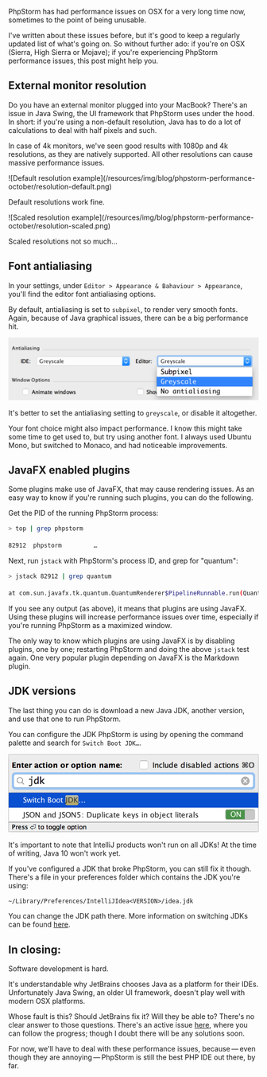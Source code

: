 PhpStorm has had performance issues on OSX for a very long time now,
sometimes to the point of being unusable.

I've written about these issues before, but it's good to keep a regularly updated list of what's going on.
So without further ado: if you're on OSX (Sierra, High Sierra or Mojave); 
if you're experiencing PhpStorm performance issues, this post might help you.

## External monitor resolution

Do you have an external monitor plugged into your MacBook? 
There's an issue in Java Swing, the UI framework that PhpStorm uses under the hood.
In short: if you're using a non-default resolution, 
Java has to do a lot of calculations to deal with half pixels and such.

In case of 4k monitors, we've seen good results with 1080p and 4k resolutions,
as they are natively supported. 
All other resolutions can cause massive performance issues.

<div class="image-noborder"></div>
![Default resolution example](/resources/img/blog/phpstorm-performance-october/resolution-default.png)

Default resolutions work fine.

<div class="image-noborder"></div>
![Scaled resolution example](/resources/img/blog/phpstorm-performance-october/resolution-scaled.png)

Scaled resolutions not so much…

## Font antialiasing

In your settings, under `Editor > Appearance & Bahaviour > Appearance`, 
you'll find the editor font antialiasing options.

By default, antialiasing is set to `subpixel`, to render very smooth fonts.
Again, because of Java graphical issues, there can be a big performance hit. 

![Font antialiasing settings](/resources/img/blog/phpstorm-performance-october/font-settings.png)

It's better to set the antialiasing setting to `greyscale`, or disable it altogether.

Your font choice might also impact performance.
I know this might take some time to get used to, but try using another font.
I always used Ubuntu Mono, but switched to Monaco, and had noticeable improvements.

## JavaFX enabled plugins

Some plugins make use of JavaFX, that may cause rendering issues.
As an easy way to know if you're running such plugins, you can do the following.

Get the PID of the running PhpStorm process:

```bash
> top | grep phpstorm

82912  phpstorm         …
```

Next, run `jstack` with PhpStorm's process ID, and grep for "quantum":

```bash
> jstack 82912 | grep quantum

at com.sun.javafx.tk.quantum.QuantumRenderer$PipelineRunnable.run(QuantumRenderer.java:125)
```

If you see any output (as above), it means that plugins are using JavaFX.
Using these plugins will increase performance issues over time, especially if you're running PhpStorm as a maximized window.

The only way to know which plugins are using JavaFX is by disabling plugins, one by one; restarting PhpStorm and doing the above `jstack` test again.
One very popular plugin depending on JavaFX is the Markdown plugin.

## JDK versions

The last thing you can do is download a new Java JDK, another version, and use that one to run PhpStorm.

You can configure the JDK PhpStorm is using by opening the command palette and search for `Switch Boot JDK…`.

![Boot JDK](/resources/img/blog/phpstorm-performance-october/jdk.png)

It's important to note that IntelliJ products won't run on all JDKs! 
At the time of writing, Java 10 won't work yet.

If you've configured a JDK that broke PhpStorm, you can still fix it though.
There's a file in your preferences folder which contains the JDK you're using:

``` 
~/Library/Preferences/IntelliJIdea<VERSION>/idea.jdk
```

You can change the JDK path there. 
More information on switching JDKs can be found [here](*https://intellij-support.jetbrains.com/hc/en-us/articles/206544879-Selecting-the-JDK-version-the-IDE-will-run-under).

## In closing:

Software development is hard.

It's understandable why JetBrains chooses Java as a platform for their IDEs.
Unfortunately Java Swing, an older UI framework, doesn't play well with modern OSX platforms.

Whose fault is this? Should JetBrains fix it? Will they be able to?
There's no clear answer to those questions. 
There's an active issue [here](*https://youtrack.jetbrains.com/issue/JRE-526),
where you can follow the progress; 
though I doubt there will be any solutions soon.

For now, we'll have to deal with these performance issues, 
because&thinsp;—&thinsp;even though they are annoying&thinsp;—&thinsp;PhpStorm is still the best PHP IDE out there, by far. 
